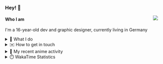 ### Hey! 👋

[<img src="https://lanyard-profile-readme.vercel.app/api/228965621478588416" align="right">](https://discord.com/users/228965621478588416)

#### Who I am

I'm a 16-year-old dev and graphic designer, currently living in Germany

<details>
  <summary>💼 What I do</summary>
  
I am currently primarily working on [taiga Bot](https://taigabot.net) and [PartydoosMedia](https://partydoosmedia.com)
I helped / am helping translate [PreMiD](https://premid.app), [Flashing Lights](https://store.steampowered.com/app/605740/Flashing_Lights__Police_Firefighting_Emergency_Services_Simulator/), [Hypixel](https://hypixel.net/), [Discord Templates](https://discordtemplates.com/), [Discord Extreme List](https://discordextremelist.xyz/), [Kitsu](https://kitsu.io/), [Minecraft](https://minecraft.net/), and [taiga Bot](https://taigabot.net) to the German language
</details>

<details>
  <summary>✉️ How to get in touch</summary>
  
> Sorted by how quickly you can expect a reply
- [Hit me up on Discord](https://discord.com/users/228965621478588416)
- [Hit me up on Twitter](https://twitter.com/cruggdev)
- [Send me a mail](mailto:me@crg.sh)
</details>


<details>
  <summary>🌸 My recent anime activity</summary>
  
<!-- ANILIST_ACTIVITY:start -->

-   📖 Paused reading [Aozora to Kumorizora](https://anilist.co/manga/101076) (22:36, 17 November 2022)
-   📖 Paused reading [5 Centimeters Per Second](https://anilist.co/manga/53419) (22:35, 17 November 2022)
-   📺 Plans to watch [More than a Married Couple, but Not Lovers.](https://anilist.co/anime/141949) (20:11, 12 November 2022)
-   📖 Read chapter 9 of [Boy's Abyss](https://anilist.co/manga/116186) (12:28, 28 October 2022)
-   📖 Read chapter 8 of [Boy's Abyss](https://anilist.co/manga/116186) (14:47, 12 October 2022)

<!-- ANILIST_ACTIVITY:end -->
</details>

<details>
  <summary>⏱️ WakaTime Statistics</summary>

<!--START_SECTION:waka-->

```text
No activity tracked
```

<!--END_SECTION:waka-->
</details>
